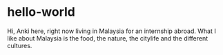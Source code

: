 # hello-world

Hi, Anki here, right now living in Malaysia for an internship abroad.
What I like about Malaysia is the food, the nature, the citylife and the different cultures.
